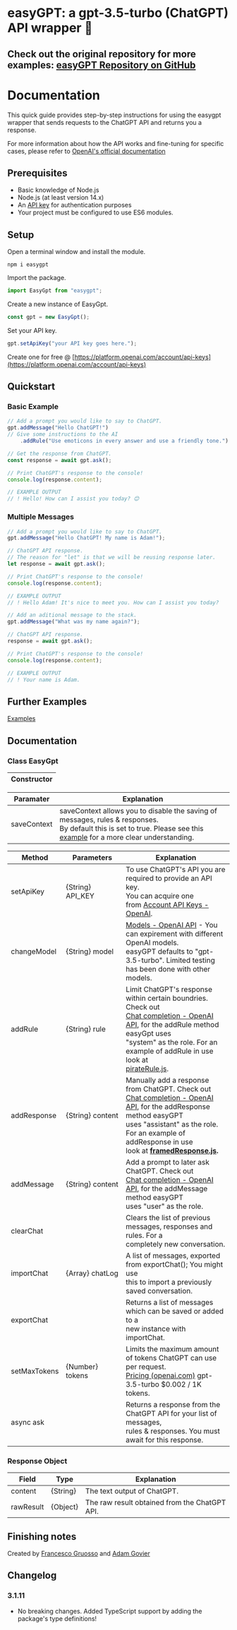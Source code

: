 # easyGPT: a gpt-3.5-turbo (ChatGPT) API wrapper 🤖

## Check out the original repository for more examples: [easyGPT Repository on GitHub](https://github.com/FrancescoCoding/easyGPT)

# Documentation

This quick guide provides step-by-step instructions for using the easygpt wrapper that sends requests to the ChatGPT API and returns you a response.

For more information about how the API works and fine-tuning for specific cases, please refer to [OpenAI&#39;s official documentation](https://platform.openai.com/docs/introduction)

## Prerequisites

- Basic knowledge of Node.js
- Node.js (at least version 14.x)
- An [API key](https://platform.openai.com/account/api-keys) for authentication purposes
- Your project must be configured to use ES6 modules.

## Setup

Open a terminal window and install the module.

```
npm i easygpt
```

Import the package.

```javascript
import EasyGpt from "easygpt";
```

Create a new instance of EasyGpt.

```javascript
const gpt = new EasyGpt();
```

Set your API key.

```javascript
gpt.setApiKey("your API key goes here.");
```

Create one for free @ [https://platform.openai.com/account/api-keys](https://platform.openai.com/account/api-keys)

## Quickstart

### Basic Example

```javascript
// Add a prompt you would like to say to ChatGPT.
gpt.addMessage("Hello ChatGPT!")
// Give some instructions to the AI
    .addRule("Use emoticons in every answer and use a friendly tone.")

// Get the response from ChatGPT.
const response = await gpt.ask();

// Print ChatGPT's response to the console!
console.log(response.content);

// EXAMPLE OUTPUT
// ! Hello! How can I assist you today? 😊
```

### Multiple Messages

```javascript
// Add a prompt you would like to say to ChatGPT.
gpt.addMessage("Hello ChatGPT! My name is Adam!");

// ChatGPT API response.
// The reason for "let" is that we will be reusing response later.
let response = await gpt.ask();

// Print ChatGPT's response to the console!
console.log(response.content);

// EXAMPLE OUTPUT
// ! Hello Adam! It's nice to meet you. How can I assist you today?

// Add an aditional message to the stack.
gpt.addMessage("What was my name again?");

// ChatGPT API response.
response = await gpt.ask();

// Print ChatGPT's response to the console!
console.log(response.content);

// EXAMPLE OUTPUT
// ! Your name is Adam.

```

## Further Examples

[Examples](https://github.com/FrancescoCoding/easyGPT/tree/main/npm_module/examples)

## Documentation

### Class EasyGpt

| Constructor |
| ----------- |

| Paramater   | Explanation                                                                                                                                                                                                                                                      |
| ----------- | ---------------------------------------------------------------------------------------------------------------------------------------------------------------------------------------------------------------------------------------------------------------- |
| saveContext | saveContext allows you to disable the saving of messages, rules & responses.<br />By default this is set to true. Please see this [example](https://github.com/FrancescoCoding/easyGPT/blob/main/npm_module/examples/noContext.js) for a more clear understanding. |

| Method       | Parameters        | Explanation                                                                                                                                                                                                                                                                                                                                                                                   |
| ------------ | ----------------- | --------------------------------------------------------------------------------------------------------------------------------------------------------------------------------------------------------------------------------------------------------------------------------------------------------------------------------------------------------------------------------------------- |
| setApiKey    | {String} API_KEY  | To use ChatGPT's API you are required to provide an API key.<br />You can acquire one from [Account API Keys - OpenAI](https://platform.openai.com/account/api-keys).                                                                                                                                                                                                                           |
| changeModel  | {String} model    | [Models - OpenAI API](https://platform.openai.com/docs/models/gpt-3) - You can expirement with different OpenAI models.<br />easyGPT defaults to "gpt-3.5-turbo". Limited testing has been done with other models.                                                                                                                                                                              |
| addRule      | {String} rule     | Limit ChatGPT's response within certain boundries. Check out<br />[Chat completion - OpenAI API](https://platform.openai.com/docs/guides/chat/introduction), for the addRule method easyGpt uses <br />"system" as the role. For an example of addRule in use look at<br />[pirateRule.js](https://github.com/FrancescoCoding/easyGPT/blob/main/npm_module/examples/pirateRule.js).                |
| addResponse  | {String} content | Manually add a response from ChatGPT. Check out<br />[Chat completion - OpenAI API](https://platform.openai.com/docs/guides/chat/introduction), for the addResponse method easyGPT<br />uses "assistant" as the role. For an example of addResponse in use<br />look at **[framedResponse.js](https://github.com/FrancescoCoding/easyGPT/blob/main/npm_module/examples/framedResponse.js).** |
| addMessage   | {String} content  | Add a prompt to later ask ChatGPT. Check out<br />[Chat completion - OpenAI API](https://platform.openai.com/docs/guides/chat/introduction), for the addMessage method easyGPT<br />uses "user" as the role.                                                                                                                                                                                     |
| clearChat    |                   | Clears the list of previous messages, responses and rules. For a<br />completely new conversation.                                                                                                                                                                                                                                                                                            |
| importChat   | {Array} chatLog  | A list of messages, exported from exportChat(); You might use<br />this to import a previously saved conversation.                                                                                                                                                                                                                                                                            |
| exportChat   |                   | Returns a list of messages which can be saved or added to a<br />new instance with importChat.                                                                                                                                                                                                                                                                                                |
| setMaxTokens | {Number} tokens   | Limits the maximum amount of tokens ChatGPT can use per request.<br />[Pricing (openai.com)](https://openai.com/pricing) gpt-3.5-turbo $0.002 / 1K tokens.                                                                                                                                                                                                                                      |
| async ask    |                   | Returns a response from the ChatGPT API for your list of messages,<br />rules & responses. You must await for this response.                                                                                                                                                                                                                                                                  |

### Response Object

| Field     | Type     | Explanation                                   |
| --------- | -------- | --------------------------------------------- |
| content   | {String} | The text output of ChatGPT.                   |
| rawResult | {Object} | The raw result obtained from the ChatGPT API. |

## Finishing notes

Created by [Francesco Gruosso](https://github.com/FrancescoCoding) and [Adam Govier](https://github.com/AdamGovier)

## Changelog

### 3.1.11

- No breaking changes. Added TypeScript support by adding the package's type definitions!
